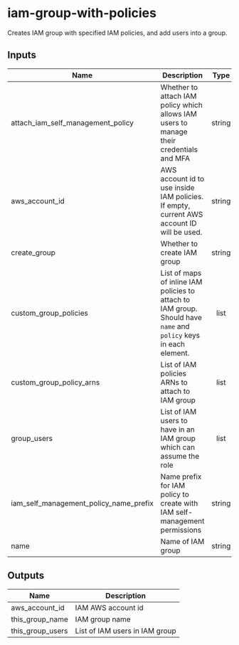 # iam-group-with-policies

Creates IAM group with specified IAM policies, and add users into a group.

<!-- BEGINNING OF PRE-COMMIT-TERRAFORM DOCS HOOK -->
## Inputs

| Name | Description | Type | Default | Required |
|------|-------------|:----:|:-----:|:-----:|
| attach\_iam\_self\_management\_policy | Whether to attach IAM policy which allows IAM users to manage their credentials and MFA | string | `"true"` | no |
| aws\_account\_id | AWS account id to use inside IAM policies. If empty, current AWS account ID will be used. | string | `""` | no |
| create\_group | Whether to create IAM group | string | `"true"` | no |
| custom\_group\_policies | List of maps of inline IAM policies to attach to IAM group. Should have `name` and `policy` keys in each element. | list | `[]` | no |
| custom\_group\_policy\_arns | List of IAM policies ARNs to attach to IAM group | list | `[]` | no |
| group\_users | List of IAM users to have in an IAM group which can assume the role | list | `[]` | no |
| iam\_self\_management\_policy\_name\_prefix | Name prefix for IAM policy to create with IAM self-management permissions | string | `"IAMSelfManagement-"` | no |
| name | Name of IAM group | string | `""` | no |

## Outputs

| Name | Description |
|------|-------------|
| aws\_account\_id | IAM AWS account id |
| this\_group\_name | IAM group name |
| this\_group\_users | List of IAM users in IAM group |

<!-- END OF PRE-COMMIT-TERRAFORM DOCS HOOK -->
